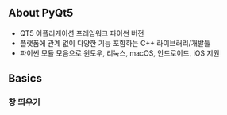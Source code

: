 ## About PyQt5

- QT5 어플리케이션 프레임워크 파이썬 버전
- 플랫폼에 관계 없이 다양한 기능 포함하는 C++ 라이브러리/개발툴
- 파이썬 모듈 모음으로 윈도우, 리눅스, macOS, 안드로이드, iOS 지원

## Basics

### 창 띄우기
